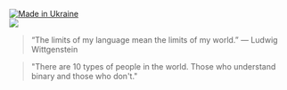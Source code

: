 [![Made in Ukraine](https://img.shields.io/badge/made_in-ukraine-ffd700.svg?labelColor=0057b7)](https://stand-with-ukraine.pp.ua)  
![](https://www.codewars.com/users/egor7orlov/badges/small)

> “The limits of my language mean the limits of my world.” — Ludwig Wittgenstein

> "There are 10 types of people in the world. Those who understand binary and those who don't."
